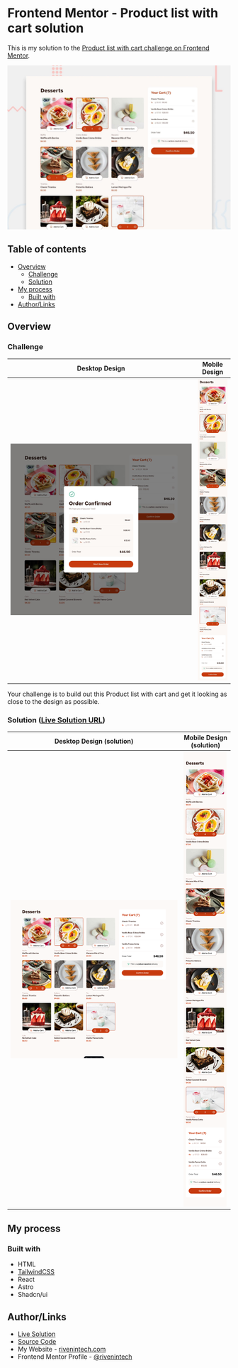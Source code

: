 # Frontend Mentor - Product list with cart solution

This is my solution to the [Product list with cart challenge on Frontend Mentor](https://www.frontendmentor.io/challenges/product-list-with-cart-5MmqLVAp_d).

![Design preview for the Product list with cart](./assets/design/preview.jpg)

## Table of contents

- [Overview](#overview)
  - [Challenge](#challenge)
  - [Solution](#solution-live-solution-url)
- [My process](#my-process)
  - [Built with](#built-with)
- [Author/Links](#authorlinks)

## Overview

### Challenge

| Desktop Design | Mobile Design |
| --- | --- |
| ![desktop design](./assets/design/desktop-design-order-confirmation.jpg) | ![mobile design](./assets/design/mobile-design-selected.jpg) |

Your challenge is to build out this Product list with cart and get it looking as close to the design as possible.

### Solution ([Live Solution URL](https://frontend-mentor.rivenintech.com/product-list-with-cart/))

| Desktop Design (solution) | Mobile Design (solution) |
| --- | --- |
| ![desktop design](./assets/design/desktop-design-order-confirmation-solution.png) | ![mobile design](./assets/design/mobile-design-selected-solution.png) |

## My process

### Built with

- HTML
- [TailwindCSS](https://tailwindcss.com/)
- React
- Astro
- Shadcn/ui

## Author/Links

- [Live Solution](https://frontend-mentor.rivenintech.com/product-list-with-cart/)
- [Source Code](https://github.com/rivenintech/frontend-mentor-solutions/tree/main/product-list-with-cart/)
- My Website - [rivenintech.com](https://rivenintech.com)
- Frontend Mentor Profile - [@rivenintech](https://www.frontendmentor.io/profile/rivenintech)
